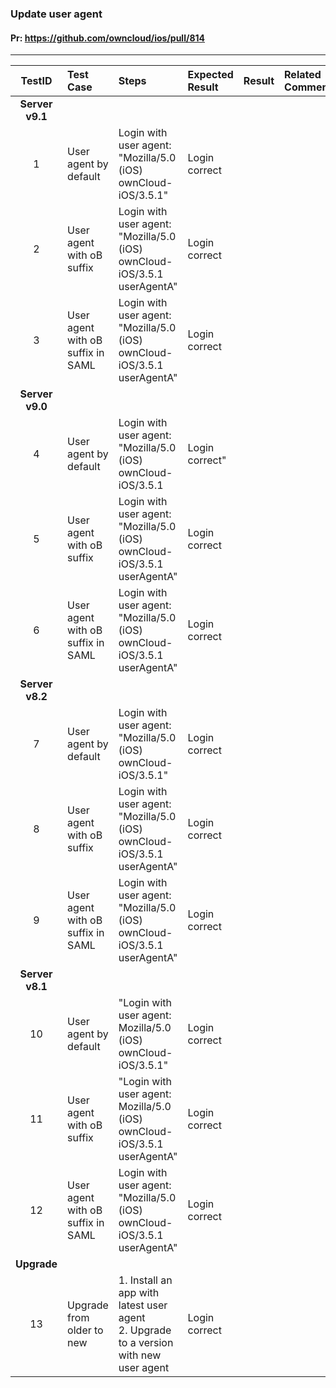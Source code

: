 ###  Update user agent 

#### Pr: https://github.com/owncloud/ios/pull/814 


---

 
| TestID | Test Case | Steps | Expected Result | Result | Related Comment |
| :----: | :-------- | :---- | :-------------- | :----- | :-------------- |
|**Server v9.1**||||||
| 1 | User agent by default |  Login with user agent: "Mozilla/5.0 (iOS) ownCloud-iOS/3.5.1" | Login correct |  |  |
| 2 | User agent with oB suffix |  Login with user agent: "Mozilla/5.0 (iOS) ownCloud-iOS/3.5.1 userAgentA" | Login correct |  |  |
| 3 | User agent with oB suffix in SAML |  Login with user agent: "Mozilla/5.0 (iOS) ownCloud-iOS/3.5.1 userAgentA" | Login correct |  |  |
|**Server v9.0**||||||
| 4 | User agent by default |  Login with user agent: "Mozilla/5.0 (iOS) ownCloud-iOS/3.5.1 | Login correct" |  |  |
| 5 | User agent with oB suffix |  Login with user agent: "Mozilla/5.0 (iOS) ownCloud-iOS/3.5.1 userAgentA" | Login correct |  |  |
| 6 | User agent with oB suffix in SAML |  Login with user agent: "Mozilla/5.0 (iOS) ownCloud-iOS/3.5.1 userAgentA" | Login correct |  |  |
|**Server v8.2**||||||
| 7 | User agent by default |  Login with user agent: "Mozilla/5.0 (iOS) ownCloud-iOS/3.5.1" | Login correct |  |  |
| 8 | User agent with oB suffix |  Login with user agent: "Mozilla/5.0 (iOS) ownCloud-iOS/3.5.1 userAgentA" | Login correct |  |  |
| 9 | User agent with oB suffix in SAML |  Login with user agent: "Mozilla/5.0 (iOS) ownCloud-iOS/3.5.1 userAgentA" | Login correct |  |  |
|**Server v8.1**||||||
| 10 | User agent by default |  "Login with user agent: Mozilla/5.0 (iOS) ownCloud-iOS/3.5.1" | Login correct |  |  |
| 11 | User agent with oB suffix |  "Login with user agent: Mozilla/5.0 (iOS) ownCloud-iOS/3.5.1 userAgentA" | Login correct |  |  |
| 12 | User agent with oB suffix in SAML |  Login with user agent: "Mozilla/5.0 (iOS) ownCloud-iOS/3.5.1 userAgentA" | Login correct |  |  |
|**Upgrade**||||||
| 13 | Upgrade from older to new | 1. Install an app with latest user agent<br>2. Upgrade to a version with new user agent | Login correct |  |  |